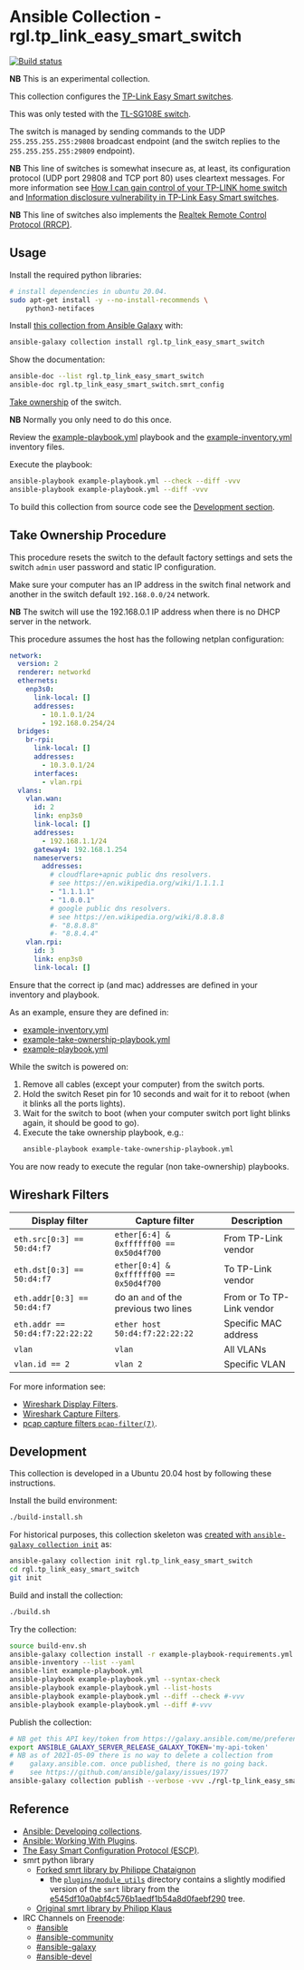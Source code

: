 # Ansible Collection - rgl.tp_link_easy_smart_switch

[![Build status](https://github.com/rgl/ansible-collection-tp-link-easy-smart-switch/workflows/Build/badge.svg)](https://github.com/rgl/ansible-collection-tp-link-easy-smart-switch/actions?query=workflow%3ABuild)

**NB** This is an experimental collection.

This collection configures the [TP-Link Easy Smart switches](https://www.tp-link.com/en/business-networking/easy-smart-switch/).

This was only tested with the [TL-SG108E switch](https://www.tp-link.com/en/business-networking/easy-smart-switch/tl-sg108e/).

The switch is managed by sending commands to the UDP `255.255.255.255:29808` broadcast endpoint (and the switch replies to the `255.255.255.255:29809` endpoint).

**NB** This line of switches is somewhat insecure as, at least, its configuration protocol (UDP port 29808 and TCP port 80) uses cleartext messages. For more information see [How I can gain control of your TP-LINK home switch](https://www.pentestpartners.com/security-blog/how-i-can-gain-control-of-your-tp-link-home-switch/) and [Information disclosure vulnerability in TP-Link Easy Smart switches](https://www.chrisdcmoore.co.uk/post/tplink-easy-smart-switch-vulnerabilities/).

**NB** This line of switches also implements the [Realtek Remote Control Protocol (RRCP)](https://en.wikipedia.org/wiki/Realtek_Remote_Control_Protocol).

## Usage

Install the required python libraries:

```bash
# install dependencies in ubuntu 20.04.
sudo apt-get install -y --no-install-recommends \
    python3-netifaces
```

Install [this collection from Ansible Galaxy](https://galaxy.ansible.com/rgl/tp_link_easy_smart_switch) with:

```bash
ansible-galaxy collection install rgl.tp_link_easy_smart_switch
```

Show the documentation:

```bash
ansible-doc --list rgl.tp_link_easy_smart_switch
ansible-doc rgl.tp_link_easy_smart_switch.smrt_config
```

[Take ownership](#take-ownership-procedure) of the switch.

**NB** Normally you only need to do this once.

Review the [example-playbook.yml](example-playbook.yml) playbook and the [example-inventory.yml](example-inventory.yml) inventory files.

Execute the playbook:

```bash
ansible-playbook example-playbook.yml --check --diff -vvv
ansible-playbook example-playbook.yml --diff -vvv
```

To build this collection from source code see the [Development section](#development).

## Take Ownership Procedure

This procedure resets the switch to the default factory settings and sets the
switch `admin` user password and static IP configuration.

Make sure your computer has an IP address in the switch final network and
another in the switch default `192.168.0.0/24` network.

**NB** The switch will use the 192.168.0.1 IP address when there is no DHCP
server in the network.

This procedure assumes the host has the following netplan configuration:

```yaml
network:
  version: 2
  renderer: networkd
  ethernets:
    enp3s0:
      link-local: []
      addresses:
        - 10.1.0.1/24
        - 192.168.0.254/24
  bridges:
    br-rpi:
      link-local: []
      addresses:
        - 10.3.0.1/24
      interfaces:
        - vlan.rpi
  vlans:
    vlan.wan:
      id: 2
      link: enp3s0
      link-local: []
      addresses:
        - 192.168.1.1/24
      gateway4: 192.168.1.254
      nameservers:
        addresses:
          # cloudflare+apnic public dns resolvers.
          # see https://en.wikipedia.org/wiki/1.1.1.1
          - "1.1.1.1"
          - "1.0.0.1"
          # google public dns resolvers.
          # see https://en.wikipedia.org/wiki/8.8.8.8
          #- "8.8.8.8"
          #- "8.8.4.4"
    vlan.rpi:
      id: 3
      link: enp3s0
      link-local: []
```

Ensure that the correct ip (and mac) addresses are defined in your inventory and playbook.

As an example, ensure they are defined in:

* [example-inventory.yml](example-inventory.yml)
* [example-take-ownership-playbook.yml](example-take-ownership-playbook.yml)
* [example-playbook.yml](example-inventory.yml)

While the switch is powered on:

1. Remove all cables (except your computer) from the switch ports.
2. Hold the switch Reset pin for 10 seconds and wait for it to reboot (when it blinks all the ports lights).
3. Wait for the switch to boot (when your computer switch port light blinks again, it should be good to go).
4. Execute the take ownership playbook, e.g.:
   ```bash
   ansible-playbook example-take-ownership-playbook.yml
   ```

You are now ready to execute the regular (non take-ownership) playbooks.

## Wireshark Filters

| Display filter                  | Capture filter                          | Description                     |
|---------------------------------|-----------------------------------------|---------------------------------|
| `eth.src[0:3] == 50:d4:f7`      | `ether[6:4] & 0xffffff00 == 0x50d4f700` | From TP-Link vendor             |
| `eth.dst[0:3] == 50:d4:f7`      | `ether[0:4] & 0xffffff00 == 0x50d4f700` | To TP-Link vendor               |
| `eth.addr[0:3] == 50:d4:f7`     | do an `and` of the previous two lines   | From or To TP-Link vendor       |
| `eth.addr == 50:d4:f7:22:22:22` | `ether host 50:d4:f7:22:22:22`          | Specific MAC address            |
| `vlan`                          | `vlan`                                  | All VLANs                       |
| `vlan.id == 2`                  | `vlan 2`                                | Specific VLAN                   |

For more information see:

* [Wireshark Display Filters](https://gitlab.com/wireshark/wireshark/-/wikis/DisplayFilters).
* [Wireshark Capture Filters](https://gitlab.com/wireshark/wireshark/-/wikis/CaptureFilters).
* [pcap capture filters `pcap-filter(7)`](http://manpages.ubuntu.com/manpages/focal/man7/pcap-filter.7.html).

## Development

This collection is developed in a Ubuntu 20.04 host by following these instructions.

Install the build environment:

```bash
./build-install.sh
```

For historical purposes, this collection skeleton was [created with `ansible-galaxy collection init`](https://docs.ansible.com/ansible/2.11/dev_guide/developing_collections.html#creating-a-collection-skeleton) as:

```bash
ansible-galaxy collection init rgl.tp_link_easy_smart_switch
cd rgl.tp_link_easy_smart_switch
git init
```

Build and install the collection:

```bash
./build.sh
```

Try the collection:

```bash
source build-env.sh
ansible-galaxy collection install -r example-playbook-requirements.yml
ansible-inventory --list --yaml
ansible-lint example-playbook.yml
ansible-playbook example-playbook.yml --syntax-check
ansible-playbook example-playbook.yml --list-hosts
ansible-playbook example-playbook.yml --diff --check #-vvv
ansible-playbook example-playbook.yml --diff #-vvv
```

Publish the collection:

```bash
# NB get this API key/token from https://galaxy.ansible.com/me/preferences.
export ANSIBLE_GALAXY_SERVER_RELEASE_GALAXY_TOKEN='my-api-token'
# NB as of 2021-05-09 there is no way to delete a collection from
#    galaxy.ansible.com. once published, there is no going back.
#    see https://github.com/ansible/galaxy/issues/1977
ansible-galaxy collection publish --verbose -vvv ./rgl-tp_link_easy_smart_switch-*.tar.gz
```

## Reference

* [Ansible: Developing collections](https://docs.ansible.com/ansible/2.11/dev_guide/developing_collections.html).
* [Ansible: Working With Plugins](https://docs.ansible.com/ansible/2.11/plugins/plugins.html).
* [The Easy Smart Configuration Protocol (ESCP)](https://www.chrisdcmoore.co.uk/post/tplink-easy-smart-switch-vulnerabilities/#the-easy-smart-configuration-protocol-escp).
* smrt python library
  * [Forked smrt library by Philippe Chataignon](https://github.com/philippechataignon/smrt)
    * the [`plugins/module_utils`](plugins/module_utils) directory contains a
      slightly modified version of the `smrt` library from the [e545df10a0abf4c576b1aedf1b54a8d0faebf290](https://github.com/philippechataignon/smrt/tree/e545df10a0abf4c576b1aedf1b54a8d0faebf290) tree.
  * [Original smrt library by Philipp Klaus](https://github.com/pklaus/smrt/tree/master/smrt)
* IRC Channels on [Freenode](https://en.wikipedia.org/wiki/Freenode):
  * [#ansible](irc://irc.freenode.net/#ansible)
  * [#ansible-community](irc://irc.freenode.net/#ansible-community)
  * [#ansible-galaxy](irc://irc.freenode.net/#ansible-galaxy)
  * [#ansible-devel](irc://irc.freenode.net/#ansible-devel)
